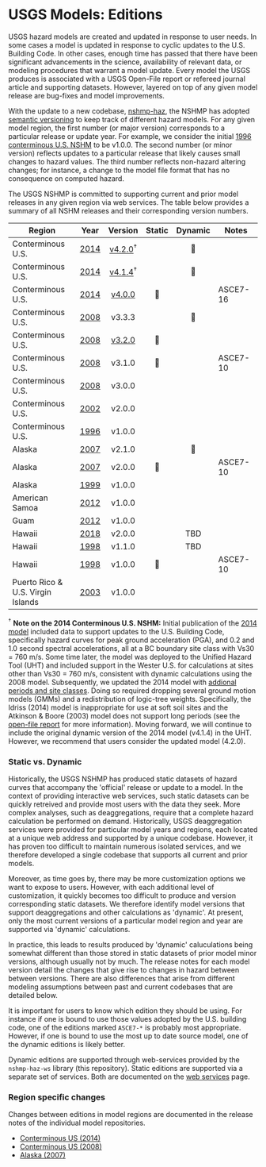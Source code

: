 # USGS Models: Editions

USGS hazard models are created and updated in response to user needs. In some cases a model is
updated in response to cyclic updates to the U.S. Building Code. In other cases, enough time has
passed that there have been significant advancements in the science, availability of relevant
data, or modeling procedures that warrant a model update. Every model the USGS produces is
associated with a USGS Open-File report or refereed journal article and supporting datasets.
However, layered on top of any given model release are bug-fixes and model improvements.

With the update to a new codebase, [nshmp-haz](https://github.com/usgs/nshmp-haz), the NSHMP has
adopted [semantic versioning](http://semver.org) to keep track of different hazard models. For
any given model region, the first number (or major version) corresponds to a particular release
or update year. For example, we consider the initial
[1996 conterminous U.S. NSHM](https://earthquake.usgs.gov/hazards/hazmaps/conterminous/index.php#1996)
to be v1.0.0. The second number (or minor version) reflects updates to a particular release that
likely causes small changes to hazard values. The third number reflects non-hazard altering
changes; for instance, a change to the model file format that has no consequence on computed
hazard.

The USGS NSHMP is committed to supporting current and prior model releases in any given region
via web services. The table below provides a summary of all NSHM releases and their corresponding
version numbers.

Region | Year | Version | Static | Dynamic | Notes |
-------|:----:|:-------:|:------:|:-------:|-------|
Conterminous U.S. | [2014](https://earthquake.usgs.gov/hazards/hazmaps/conterminous/index.php#2014) | [v4.2.0](https://github.com/usgs/nshmp-model-cous-2014/releases/tag/v4.2.0)<sup>†</sup> | |:small_blue_diamond:| |
Conterminous U.S. | [2014](https://earthquake.usgs.gov/hazards/hazmaps/conterminous/index.php#2014) | [v4.1.4](https://github.com/usgs/nshmp-model-cous-2014/releases/tag/v4.1.4)<sup>†</sup> | |:small_blue_diamond:| |
Conterminous U.S. | [2014](https://earthquake.usgs.gov/hazards/hazmaps/conterminous/index.php#2014) | [v4.0.0](https://github.com/usgs/nshmp-haz-fortran/releases/tag/nshm2014r1) |:small_blue_diamond:| | ASCE7-16 |
Conterminous U.S. | [2008](https://earthquake.usgs.gov/hazards/hazmaps/conterminous/index.php#2008) | v3.3.3 | |:small_blue_diamond:| |
Conterminous U.S. | [2008](https://earthquake.usgs.gov/hazards/hazmaps/conterminous/index.php#2008) | [v3.2.0](https://github.com/usgs/nshmp-haz-fortran/releases/tag/nshm2008r3) |:small_blue_diamond:| | |
Conterminous U.S. | [2008](https://earthquake.usgs.gov/hazards/hazmaps/conterminous/index.php#2008) | v3.1.0 |:small_blue_diamond:| | ASCE7-10 |
Conterminous U.S. | [2008](https://earthquake.usgs.gov/hazards/hazmaps/conterminous/index.php#2008) | v3.0.0 | | | |
Conterminous U.S. | [2002](https://earthquake.usgs.gov/hazards/hazmaps/conterminous/index.php#2002) | v2.0.0 | | | |
Conterminous U.S. | [1996](https://earthquake.usgs.gov/hazards/hazmaps/conterminous/index.php#1996) | v1.0.0 | | | |
Alaska            | [2007](https://earthquake.usgs.gov/hazards/hazmaps/ak/index.php#2007) | v2.1.0 | |:small_blue_diamond:| |
Alaska            | [2007](https://earthquake.usgs.gov/hazards/hazmaps/ak/index.php#2007) | v2.0.0 |:small_blue_diamond:| | ASCE7-10 |
Alaska            | [1999](https://earthquake.usgs.gov/hazards/hazmaps/ak/index.php#1999) | v1.0.0 | | | |
American Samoa    | [2012](https://earthquake.usgs.gov/hazards/hazmaps/islands.php#samoapacific) | v1.0.0 | | | |
Guam              | [2012](https://pubs.usgs.gov/of/2012/1015/) | v1.0.0 | | | |
Hawaii            | [2018](https://earthquake.usgs.gov/hazards/hazmaps/islands.php#hi) | v2.0.0 | | TBD | |
Hawaii            | [1998](https://earthquake.usgs.gov/hazards/hazmaps/islands.php#hi) | v1.1.0 | | TBD | |
Hawaii            | [1998](https://earthquake.usgs.gov/hazards/hazmaps/islands.php#hi) | v1.0.0 |:small_blue_diamond:| | ASCE7-10 |
Puerto Rico & <br/> U.S. Virgin Islands | [2003](https://earthquake.usgs.gov/hazards/hazmaps/islands.php#prvi) | v1.0.0 | | | |

<sup>†</sup> __Note on the 2014 Conterminous U.S. NSHM:__ Initial publication of the
[2014 model](https://earthquake.usgs.gov/hazards/hazmaps/conterminous/index.php#2014) included
data to support updates to the U.S. Building Code, specifically hazard curves for peak ground
acceleration (PGA), and 0.2 and 1.0 second spectral accelerations, all at a BC boundary site
class with Vs30 = 760 m/s. Some time later, the model was deployed to the Unified Hazard Tool
(UHT) and included support in the Wester U.S. for calculations at sites other than Vs30 = 760 m/s,
consistent with dynamic calculations using the 2008 model. Subsequently, we updated the 2014
model with [addional periods and site classes](https://pubs.er.usgs.gov/publication/ofr20181111).
Doing so required dropping several ground motion models (GMMs) and a redistribution of logic-tree
weights. Specifically, the Idriss (2014) model is inappropriate for use at soft soil sites and
the Atkinson & Boore (2003) model does not support long periods (see the
[open-file report](https://pubs.er.usgs.gov/publication/ofr20181111) for more information).
Moving forward, we will continue to include the original dynamic version of the 2014 model
(v4.1.4) in the UHT. However, we recommend that users consider the updated model (4.2.0).

### Static vs. Dynamic

Historically, the USGS NSHMP has produced static datasets of hazard curves that accompany the
'official' release or update to a model. In the context of providing interactive web services,
such static datasets can be quickly retreived and provide most users with the data they seek.
More complex analyses, such as deaggregations, require that a complete hazard calculation be
performed on demand. Historically, USGS deaggregation services were provided for particular model
years and regions, each located at a unique web address and supported by a unique codebase.
However, it has proven too difficult to maintain numerous isolated services, and we therefore
developed a single codebase that supports all current and prior models.

Moreover, as time goes by, there may be more customization options we want to expose to users.
However, with each additional level of customization, it quickly becomes too difficult to produce
and version corresponding static datasets. We therefore identify model versions that support
deaggregations and other calculations as 'dynamic'. At present, only the most current versions
of a particular model region and year are supported via 'dynamic' calculations.

In practice, this leads to results produced by 'dynamic' caluculations being somewhat different
than those stored in static datasets of prior model minor versions, although usually not by much.
The release notes for each model version detail the changes that give rise to changes in hazard
between between versions. There are also differences that arise from different modeling
assumptions between past and current codebases that are detailed below.

It is important for users to know which edition they should be using. For instance if one is
bound to use those values adopted by the U.S. building code, one of the editions marked `ASCE7-*`
is probably most appropriate. However, if one is bound to use the most up to date source model,
one of the dynamic editions is likely better.

Dynamic editions are supported through web-services provided by the `nshmp-haz-ws` library
(this repository). Static editions are supported via a separate set of services. Both are
documented on the [web services](web-services) page.

### Region specific changes

Changes between editions in model regions are documented in the release notes of the individual
model repositories.

* [Conterminous US (2014)](/usgs/nshmp-model-cous-2014/wiki)  
* [Conterminous US (2008)](/usgs/nshmp-model-cous-2008/wiki)  
* [Alaska (2007)](/usgs/nshmp-model-ak-2007/wiki)  

